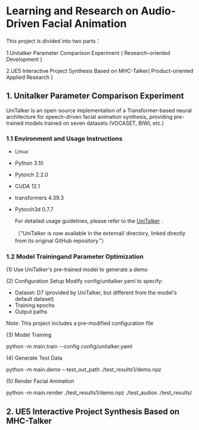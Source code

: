 # Learning and Research on Audio-Driven Facial Animation

This project is divided into two parts：

1.Unitalker Parameter Comparison Experiment ( Research-oriented Development )

2.UE5 Interactive Project Synthesis Based on MHC-Talker( Product-oriented Applied Research )

## 1. Unitalker Parameter Comparison Experiment

UniTalker is an open-source implementation of a Transformer-based neural architecture for speech-driven facial animation synthesis, providing pre-trained models trained on seven datasets (VOCASET, BIWI, etc.)

### 1.1 Environment and Usage Instructions​

- Linux
- Python 3.10
- Pytorch 2.2.0
- CUDA 12.1
- transformers 4.39.3
- Pytorch3d 0.7.7

  For detailed usage guidelines, please refer to the [UniTalker](https://github.com/X-niper/UniTalker) .

  （"UniTalker is now available in the external/ directory, linked directly from its original GitHub repository."）

### 1.2 Model Training​ and Parameter Optimization

   (1) Use UniTalker's pre-trained model to generate a demo

   (2) Configuration Setup​​
 Modify config/unitalker.yaml to specify:
- Dataset: D7 (provided by UniTalker, but different from the model's default dataset)
- Training epochs
- Output paths
  
Note: This project includes a pre-modified configuration file

   (3) Model Training

   python -m main.train --config config/unitalker.yaml

   (4) ​​Generate Test Data

   python -m main.demo --test_out_path ./test_results1/demo.npz

   (5) Render Facial Animation

   python -m main.render ./test_results1/demo.npz ./test_audios ./test_results/


## 2. UE5 Interactive Project Synthesis Based on MHC-Talker



